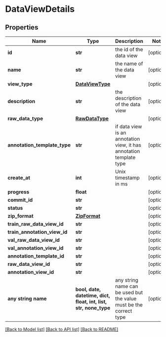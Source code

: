 # DataViewDetails


## Properties
Name | Type | Description | Notes
------------ | ------------- | ------------- | -------------
**id** | **str** | the id of the data view | [optional] 
**name** | **str** | the name of the data view | [optional] 
**view_type** | [**DataViewType**](DataViewType.md) |  | [optional] 
**description** | **str** | the description of the data view | [optional] 
**raw_data_type** | [**RawDataType**](RawDataType.md) |  | [optional] 
**annotation_template_type** | **str** | if data view is an annotation view, it has annotation template type | [optional] 
**create_at** | **int** | Unix timestamp in ms | [optional] 
**progress** | **float** |  | [optional] 
**commit_id** | **str** |  | [optional] 
**status** | **str** |  | [optional] 
**zip_format** | [**ZipFormat**](ZipFormat.md) |  | [optional] 
**train_raw_data_view_id** | **str** |  | [optional] 
**train_annotation_view_id** | **str** |  | [optional] 
**val_raw_data_view_id** | **str** |  | [optional] 
**val_annotation_view_id** | **str** |  | [optional] 
**annotation_template_id** | **str** |  | [optional] 
**raw_data_view_id** | **str** |  | [optional] 
**annotation_view_id** | **str** |  | [optional] 
**any string name** | **bool, date, datetime, dict, float, int, list, str, none_type** | any string name can be used but the value must be the correct type | [optional]

[[Back to Model list]](../README.md#documentation-for-models) [[Back to API list]](../README.md#documentation-for-api-endpoints) [[Back to README]](../README.md)


